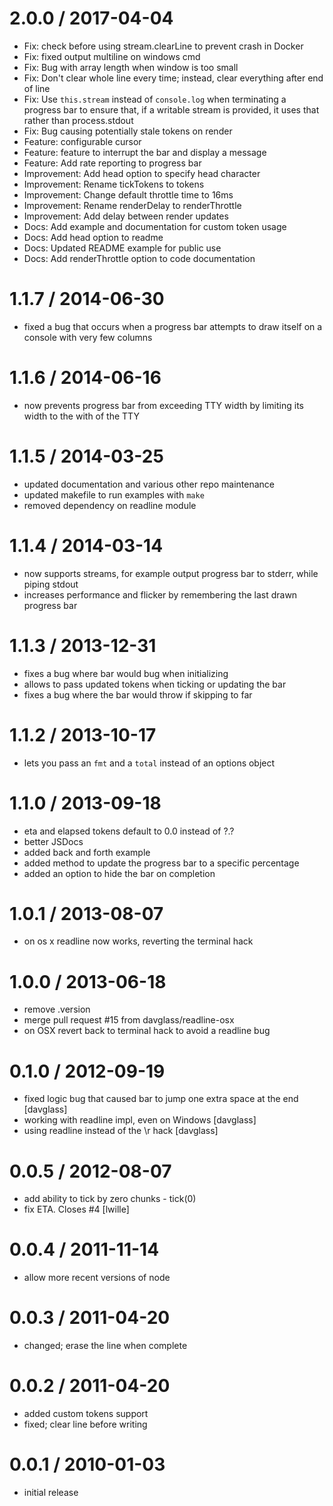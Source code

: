 
2.0.0 / 2017-04-04
==================

  * Fix: check before using stream.clearLine to prevent crash in Docker
  * Fix: fixed output multiline on windows cmd
  * Fix: Bug with array length when window is too small
  * Fix: Don't clear whole line every time; instead, clear everything after end of line
  * Fix: Use `this.stream` instead of `console.log` when terminating a progress bar to ensure that, if a writable stream is provided, it uses that rather than process.stdout
  * Fix: Bug causing potentially stale tokens on render
  * Feature: configurable cursor
  * Feature: feature to interrupt the bar and display a message
  * Feature: Add rate reporting to progress bar
  * Improvement: Add head option to specify head character
  * Improvement: Rename tickTokens to tokens
  * Improvement: Change default throttle time to 16ms
  * Improvement: Rename renderDelay to renderThrottle
  * Improvement: Add delay between render updates
  * Docs: Add example and documentation for custom token usage
  * Docs: Add head option to readme
  * Docs: Updated README example for public use
  * Docs: Add renderThrottle option to code documentation

1.1.7 / 2014-06-30
==================

 * fixed a bug that occurs when a progress bar attempts to draw itself
   on a console with very few columns

1.1.6 / 2014-06-16
==================

 * now prevents progress bar from exceeding TTY width by limiting its width to
   the with of the TTY

1.1.5 / 2014-03-25
==================

 * updated documentation and various other repo maintenance
 * updated makefile to run examples with `make`
 * removed dependency on readline module

1.1.4 / 2014-03-14
==================

 * now supports streams, for example output progress bar to stderr, while piping
   stdout
 * increases performance and flicker by remembering the last drawn progress bar

1.1.3 / 2013-12-31
==================

 * fixes a bug where bar would bug when initializing
 * allows to pass updated tokens when ticking or updating the bar
 * fixes a bug where the bar would throw if skipping to far

1.1.2 / 2013-10-17
==================

 * lets you pass an `fmt` and a `total` instead of an options object

1.1.0 / 2013-09-18
==================

 * eta and elapsed tokens default to 0.0 instead of ?.?
 * better JSDocs
 * added back and forth example
 * added method to update the progress bar to a specific percentage
 * added an option to hide the bar on completion

1.0.1 / 2013-08-07
==================

 * on os x readline now works, reverting the terminal hack

1.0.0 / 2013-06-18
==================

  * remove .version
  * merge pull request #15 from davglass/readline-osx
  * on OSX revert back to terminal hack to avoid a readline bug

0.1.0 / 2012-09-19
==================

  * fixed logic bug that caused bar to jump one extra space at the end [davglass]
  * working with readline impl, even on Windows [davglass]
  * using readline instead of the \r hack [davglass]

0.0.5 / 2012-08-07
==================

  * add ability to tick by zero chunks - tick(0)
  * fix ETA. Closes #4 [lwille]

0.0.4 / 2011-11-14
==================

  * allow more recent versions of node

0.0.3 / 2011-04-20
==================

  * changed; erase the line when complete

0.0.2 / 2011-04-20
==================

  * added custom tokens support
  * fixed; clear line before writing

0.0.1 / 2010-01-03
==================

  * initial release
